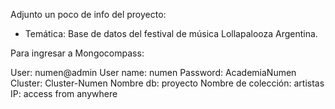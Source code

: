 Adjunto un poco de info del proyecto:

* Temática: Base de datos del festival de música Lollapalooza Argentina.


Para ingresar a Mongocompass:

User: numen@admin
User name: numen
Password: AcademiaNumen
Cluster: Cluster-Numen
Nombre db: proyecto
Nombre de colección: artistas
IP: access from anywhere